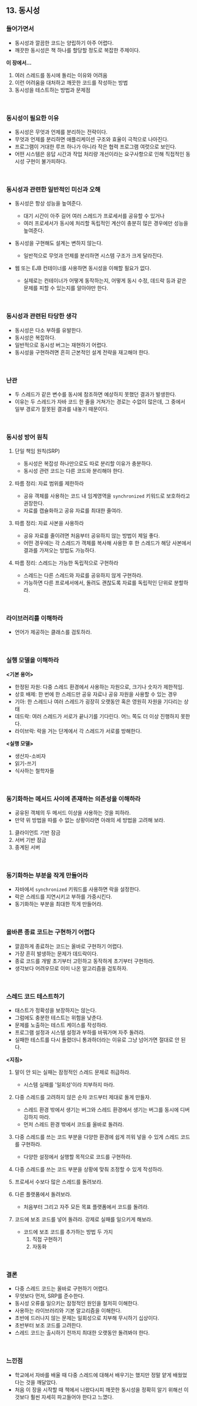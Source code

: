 ## 13. 동시성

### 들어가면서

- 동시성과 깔끔한 코드는 양립하기 아주 어렵다.
- 깨끗한 동시성은 책 하나를 할당할 정도로 복잡한 주제이다.

**이 장에서...**

1. 여러 스레드를 동시에 돌리는 이유와 어려움
2. 이런 어려움을 대처하고 깨끗한 코드를 작성하는 방법
3. 동시성을 테스트하는 방법과 문제점

<br>

### 동시성이 필요한 이유

- 동시성은 무엇과 언제를 분리하는 전략이다.
- 무엇과 언제를 분리하면 애플리케이션 구조와 효율이 극적으로 나아진다.
- 프로그램이 거대한 루프 하나가 아니라 작은 협력 프로그램 여럿으로 보인다.
- 어떤 시스템은 응답 시간과 작업 처리량 개선이라는 요구사항으로 인해 직접적인 동시성 구현이 불가피하다.

<br>

### 동시성과 관련한 일반적인 미신과 오해

- 동시성은 항상 성능을 높여준다.

  - 대기 시간이 아주 길어 여러 스레드가 프로세서를 공유할 수 있거나
  - 여러 프로세서가 동시에 처리할 독립적인 계산이 충분히 많은 경우에만 성능을 높여준다.

- 동시성을 구현해도 설계는 변하지 않는다.

  - 일반적으로 무엇과 언제를 분리하면 시스템 구조가 크게 달라진다.

- 웹 또는 EJB 컨테이너를 사용하면 동시성을 이해할 필요가 없다.

  - 실제로는 컨테이너가 어떻게 동작하는지, 어떻게 동시 수정, 데드락 등과 같은 문제를 피할 수 있는지를 알아야만 한다.

<br>

### 동시성과 관련된 타당한 생각

- 동시성은 다소 부하를 유발한다.
- 동시성은 복잡하다.
- 일반적으로 동시성 버그는 재현하기 어렵다.
- 동시성을 구현하려면 흔히 근본적인 설계 전략을 재고해야 한다.

<br>

### 난관

- 두 스레드가 같은 변수를 동시에 참조하면 예상하지 못했던 결과가 발생한다.
- 이유는 두 스레드가 자바 코드 한 줄을 거쳐가는 경로는 수없이 많은데, 그 중에서 일부 경로가 잘못된 결과를 내놓기 때문이다.

<br>

### 동시성 방어 원칙

1. 단일 책임 원칙(SRP)

   - 동시성은 복잡성 하나만으로도 따로 분리할 이유가 충분하다.
   - 동시성 관련 코드는 다른 코드와 분리해야 한다.

2. 따름 정리: 자료 범위를 제한하라

   - 공유 객체를 사용하는 코드 내 임계영역을 `synchronized` 키워드로 보호하라고 권장한다.
   - 자료를 캡슐화하고 공유 자료를 최대한 줄여라.

3. 따름 정리: 자료 사본을 사용하라

   - 공유 자료를 줄이려면 처음부터 공유하지 않는 방법이 제일 좋다.
   - 어떤 경우에는 각 스레드가 객체를 복사해 사용한 후 한 스레드가 해당 사본에서 결과를 가져오는 방법도 가능하다.

4. 따름 정리: 스레드는 가능한 독립적으로 구현하라
   - 스레드는 다른 스레드와 자료를 공유하지 않게 구현하라.
   - 가능하면 다른 프로세서에서, 돌려도 괜찮도록 자료를 독립적인 단위로 분할하라.

<br>

### 라이브러리를 이해하라

- 언어가 제공하는 클래스를 검토하라.

<br>

### 실행 모델을 이해하라

**<기본 용어>**

- 한정된 자원: 다중 스레드 환경에서 사용하는 자원으로, 크기나 숫자가 제한적임.
- 상호 배제: 한 번에 한 스레드만 공유 자료나 공유 자원을 사용할 수 있는 경우
- 기아: 한 스레드나 여러 스레드가 굉장히 오랫동안 혹은 영원히 자원을 기다리는 상태
- 데드락: 여러 스레드가 서로가 끝나기를 기다린다. 어느 쪽도 더 이상 진행하지 못한다.
- 라이브락: 락을 거는 단계에서 각 스레드가 서로를 방해한다.

**<실행 모델>**

- 생산자-소비자
- 읽기-쓰기
- 식사하는 철학자들

<br>

### 동기화하는 메서드 사이에 존재하는 의존성을 이해하라

- 공유된 객체의 두 메서드 이상을 사용하는 것을 피하라.
- 만약 위 방법을 따를 수 없는 상황이라면 아래의 세 방법을 고려해 보라.

1. 클라이언트 기반 잠금
2. 서버 기반 잠금
3. 중계된 서버

<br>

### 동기화하는 부분을 작게 만들어라

- 자바에서 `synchronized` 키워드를 사용하면 락을 설정한다.
- 락은 스레드를 지연시키고 부하를 가중시킨다.
- 동기화하는 부분을 최대한 작게 만들어라.

<br>

### 올바른 종료 코드는 구현하기 어렵다

- 깔끔하게 종료하는 코드는 올바로 구현하기 어렵다.
- 가장 흔히 발생하는 문제가 데드락이다.
- 종료 코드를 개발 초기부터 고민하고 동작하게 초기부터 구현하라.
- 생각보다 어려우므로 이미 나온 알고리즘을 검토하자.

<br>

### 스레드 코드 테스트하기

- 태스트가 정확성을 보장하지는 않는다.
- 그럼에도 충분한 테스트는 위험을 낮춘다.
- 문제를 노출하는 테스트 케이스를 작성하라.
- 프로그램 설정과 시스템 설정과 부하를 바꿔가며 자주 돌려라.
- 실패한 테스트를 다시 돌렸더니 통과하더라는 이유로 그냥 넘어가면 절대로 안 된다.

**<지침>**

1. 말이 안 되는 실패는 잠정적인 스레드 문제로 취급하라.

   - 시스템 실패를 '일회성'이라 치부하지 마라.

2. 다중 스레드를 고려하지 않은 순차 코드부터 제대로 돌게 만들자.

   - 스레드 환경 밖에서 생기는 버그와 스레드 환경에서 생기는 버그를 동시에 디버깅하지 마라.
   - 먼저 스레드 환경 밖에서 코드를 올바로 돌려라.

3. 다중 스레드를 쓰는 코드 부분을 다양한 환경에 쉽게 끼워 넣을 수 있게 스레드 코드를 구현하라.

   - 다양한 설정에서 실행할 목적으로 코드를 구현하라.

4. 다중 스레드를 쓰는 코드 부분을 상황에 맞춰 조정할 수 있게 작성하라.

5. 프로세서 수보다 많은 스레드를 돌려보라.

6. 다른 플랫폼에서 돌려보라.

   - 처음부터 그리고 자주 모든 목표 플랫폼에서 코드를 돌려라.

7. 코드에 보조 코드를 넣어 돌려라. 강제로 실패를 일으키게 해보라.

   - 코드에 보조 코드를 추가하는 방법 두 가지
     1. 직접 구현하기
     2. 자동화

<br>

### 결론

- 다중 스레드 코드는 올바로 구현하기 어렵다.
- 무엇보다 먼저, SRP를 준수한다.
- 동시성 오류를 일으키는 잠정적인 원인을 철저히 이해한다.
- 사용하는 라이브러리와 기본 알고리즘을 이해한다.
- 초반에 드러나지 않는 문제는 일회성으로 치부해 무시하기 십상이다.
- 초반부터 보조 코드를 고려한다.
- 스레드 코드는 출시하기 전까지 최대한 오랫동안 돌려봐야 한다.

<br>

### 느낀점

- 학교에서 자바를 배울 때 다중 스레드에 대해서 배우기는 했지만 정말 얕게 배웠었다는 것을 깨달았다.
- 처음 이 장을 시작할 때 책에서 나왔다시피 깨끗한 동시성을 정확히 알기 위해선 이것보다 훨씬 자세히 파고들어야 한다고 느꼈다.
